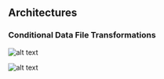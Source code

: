 ## Architectures

### Conditional Data File Transformations

![alt text](https://snipboard.io/6wo2qn.jpg)

![alt text](https://snipboard.io/AC8nh7.jpg)

